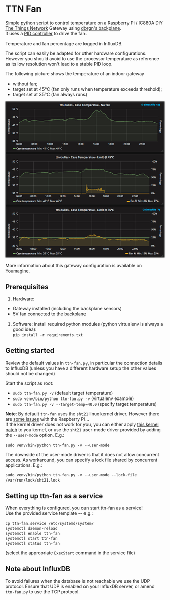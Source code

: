 # TTN Fan
Simple python script to control temperature on a Raspberry Pi / IC880A DIY [The Things Network](https://www.thethingsnetwork.org/) Gateway using [dbrgn's  backplane](https://github.com/dbrgn/ic880a-backplane).  
It uses a [PID controller](http://en.wikipedia.org/wiki/PID_controller) to drive the fan.

Temperature and fan percentage are logged in InfluxDB.

The script can easily be adapted for other hardware configurations. However you should avoid to use the processor temperature as reference as its low resolution won't lead to a stable PID loop.

The following picture shows the temperature of an indoor gateway
- without fan;
- target set at 45°C (fan only runs when temperature exceeds threshold);
- target set at 35°C (fan always runs)

![Gateway temperature](images/ttn-fan.jpg)

More information about this gateway configuration is available on [Youmagine](https://www.youmagine.com/designs/enclosure-for-dyi-lorawan-gateway-for-the-things-network).

## Prerequisites
1. Hardware:
  - Gateway installed (including the backplane sensors)
  - 5V fan connected to the backplane
1. Software: install required python modules (python virtualenv is always a good idea):  
`pip install -r requirements.txt`

## Getting started
Review the default values in `ttn-fan.py`, in particular the connection details to InfluxDB (unless you have a different hardware setup the other values should not be changed)

Start the script as root:
- `sudo ttn-fan.py -v` (default target temperature)
- `sudo venv/bin/python ttn-fan.py -v` (virtualenv example)
- `sudo ttn-fan.py -v --target-temp=40.0` (specify target temperature)

__Note__: By default `ttn-fan` uses the `sht21` linux kernel driver. However there are [some issues](http://www.advamation.com/knowhow/raspberrypi/rpi-i2c-bug.html) with the Raspberry Pi...  
If the kernel driver does not work for you, you can either apply [this kernel patch](https://www.mail-archive.com/linux-hwmon@vger.kernel.org/msg03187.html) to you kernel, or use the `sht21` user-mode driver provided by adding the `--user-mode` option. E.g.:
```shell
sudo venv/bin/python ttn-fan.py -v --user-mode
```
The downside of the user-mode driver is that it does not allow concurrent access.
As workaround, you can specify a lock file shared by concurrent applications. E.g.:
```shell
sudo venv/bin/python ttn-fan.py -v --user-mode --lock-file /var/run/lock/sht21.lock
```


## Setting up ttn-fan as a service
When everything is configured, you can start ttn-fan as a service!  
Use the provided service template -- e.g.:
```
cp ttn-fan.service /etc/systemd/system/
systemctl daemon-reload
systemctl enable ttn-fan
systemctl start ttn-fan
systemctl status ttn-fan
```
(select the appropriate `ExecStart` command in the service file)

## Note about InfluxDB
To avoid failures when the database is not reachable we use the UDP protocol. Ensure that UDP is enabled on your InfluxDB server, or amend `ttn-fan.py` to use the TCP protocol.
